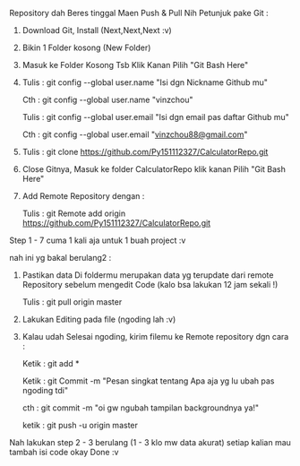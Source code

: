 Repository dah Beres tinggal Maen Push & Pull
Nih Petunjuk pake Git :

1)  Download Git, Install (Next,Next,Next :v)

2)  Bikin 1 Folder kosong (New Folder)

3)  Masuk ke Folder Kosong Tsb Klik Kanan Pilih "Git Bash Here"

4)  Tulis       : git config --global user.name "Isi dgn Nickname Github mu" 

    Cth         : git config --global user.name "vinzchou"
    
    Tulis       : git config --global user.email "Isi dgn email pas daftar Github mu"
   
    Cth         : git config --global user.email "vinzchou88@gmail.com"
    
5)  Tulis       : git clone https://github.com/Py151112327/CalculatorRepo.git

6)  Close Gitnya, Masuk ke folder CalculatorRepo klik kanan Pilih "Git Bash Here"

7)  Add Remote Repository dengan :

    Tulis       : git Remote add origin https://github.com/Py151112327/CalculatorRepo.git

Step 1 - 7 cuma 1 kali aja untuk 1 buah project :v

nah ini yg bakal berulang2 :

1)  Pastikan data Di foldermu merupakan data yg terupdate dari remote Repository sebelum mengedit Code
    (kalo bsa lakukan 12 jam sekali !)
    
    Tulis       : git pull origin master
    
2)  Lakukan Editing pada file (ngoding lah :v)

3)  Kalau udah Selesai ngoding, kirim filemu ke Remote repository dgn cara :

    Ketik       : git add *
    
    Ketik       : git Commit -m "Pesan singkat tentang Apa aja yg lu ubah pas ngoding tdi"
    
    cth         : git commit -m "oi gw ngubah tampilan backgroundnya ya!"
    
    ketik       : git push -u origin master

Nah lakukan step 2 - 3 berulang (1 - 3 klo mw data akurat) setiap kalian mau tambah isi code
okay Done :v

